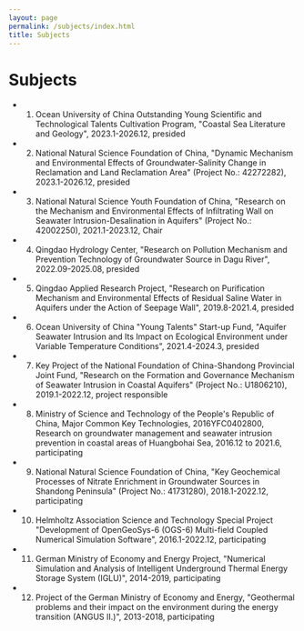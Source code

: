 ```yaml
---
layout: page
permalink: /subjects/index.html
title: Subjects
---
```


# Subjects

- 1. Ocean University of China Outstanding Young Scientific and Technological Talents Cultivation Program, "Coastal Sea Literature and Geology", 2023.1-2026.12, presided
- 2. National Natural Science Foundation of China, "Dynamic Mechanism and Environmental Effects of Groundwater-Salinity Change in Reclamation and Land Reclamation Area" (Project No.: 42272282), 2023.1-2026.12, presided
- 3. National Natural Science Youth Foundation of China, "Research on the Mechanism and Environmental Effects of Infiltrating Wall on Seawater Intrusion-Desalination in Aquifers" (Project No.: 42002250), 2021.1-2023.12, Chair
- 4. Qingdao Hydrology Center, "Research on Pollution Mechanism and Prevention Technology of Groundwater Source in Dagu River", 2022.09-2025.08, presided
- 5. Qingdao Applied Research Project, "Research on Purification Mechanism and Environmental Effects of Residual Saline Water in Aquifers under the Action of Seepage Wall", 2019.8-2021.4, presided
- 6. Ocean University of China "Young Talents" Start-up Fund, "Aquifer Seawater Intrusion and Its Impact on Ecological Environment under Variable Temperature Conditions", 2021.4-2024.3, presided
- 7. Key Project of the National Foundation of China-Shandong Provincial Joint Fund, "Research on the Formation and Governance Mechanism of Seawater Intrusion in Coastal Aquifers" (Project No.: U1806210), 2019.1-2022.12, project responsible
- 8. Ministry of Science and Technology of the People's Republic of China, Major Common Key Technologies, 2016YFC0402800, Research on groundwater management and seawater intrusion prevention in coastal areas of Huangbohai Sea, 2016.12 to 2021.6, participating
- 9. National Natural Science Foundation of China, "Key Geochemical Processes of Nitrate Enrichment in Groundwater Sources in Shandong Peninsula" (Project No.: 41731280), 2018.1-2022.12, participating
- 10. Helmholtz Association Science and Technology Special Project "Development of OpenGeoSys-6 (OGS-6) Multi-field Coupled Numerical Simulation Software", 2016.1-2022.12, participating
- 11. German Ministry of Economy and Energy Project, "Numerical Simulation and Analysis of Intelligent Underground Thermal Energy Storage System (IGLU)", 2014-2019, participating
- 12. Project of the German Ministry of Economy and Energy, "Geothermal problems and their impact on the environment during the energy transition (ANGUS II.)", 2013-2018, participating


